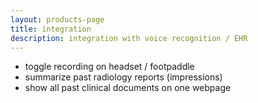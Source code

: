 ```yaml
---
layout: products-page
title: integration
description: integration with voice recognition / EHR
---
```

* toggle recording on headset / footpaddle
* summarize past radiology reports (impressions)
* show all past clinical documents on one webpage



